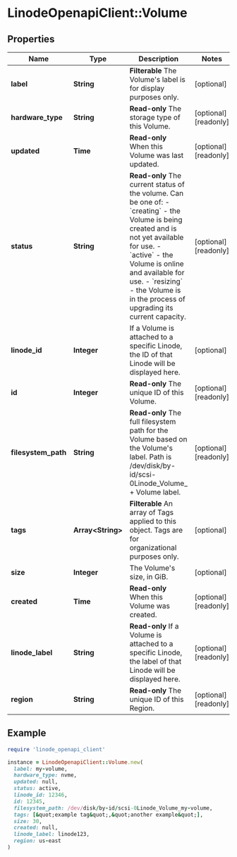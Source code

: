 # LinodeOpenapiClient::Volume

## Properties

| Name | Type | Description | Notes |
| ---- | ---- | ----------- | ----- |
| **label** | **String** | __Filterable__ The Volume&#39;s label is for display purposes only. | [optional] |
| **hardware_type** | **String** | __Read-only__ The storage type of this Volume. | [optional][readonly] |
| **updated** | **Time** | __Read-only__ When this Volume was last updated. | [optional][readonly] |
| **status** | **String** | __Read-only__ The current status of the volume.  Can be one of:    - &#x60;creating&#x60; - the Volume is being created and is not yet available     for use.   - &#x60;active&#x60; - the Volume is online and available for use.   - &#x60;resizing&#x60; - the Volume is in the process of upgrading     its current capacity. | [optional][readonly] |
| **linode_id** | **Integer** | If a Volume is attached to a specific Linode, the ID of that Linode will be displayed here. | [optional] |
| **id** | **Integer** | __Read-only__ The unique ID of this Volume. | [optional][readonly] |
| **filesystem_path** | **String** | __Read-only__ The full filesystem path for the Volume based on the Volume&#39;s label. Path is /dev/disk/by-id/scsi-0Linode_Volume_ + Volume label. | [optional][readonly] |
| **tags** | **Array&lt;String&gt;** | __Filterable__ An array of Tags applied to this object.  Tags are for organizational purposes only. | [optional] |
| **size** | **Integer** | The Volume&#39;s size, in GiB. | [optional] |
| **created** | **Time** | __Read-only__ When this Volume was created. | [optional][readonly] |
| **linode_label** | **String** | __Read-only__ If a Volume is attached to a specific Linode, the label of that Linode will be displayed here. | [optional][readonly] |
| **region** | **String** | __Read-only__ The unique ID of this Region. | [optional][readonly] |

## Example

```ruby
require 'linode_openapi_client'

instance = LinodeOpenapiClient::Volume.new(
  label: my-volume,
  hardware_type: nvme,
  updated: null,
  status: active,
  linode_id: 12346,
  id: 12345,
  filesystem_path: /dev/disk/by-id/scsi-0Linode_Volume_my-volume,
  tags: [&quot;example tag&quot;,&quot;another example&quot;],
  size: 30,
  created: null,
  linode_label: linode123,
  region: us-east
)
```

